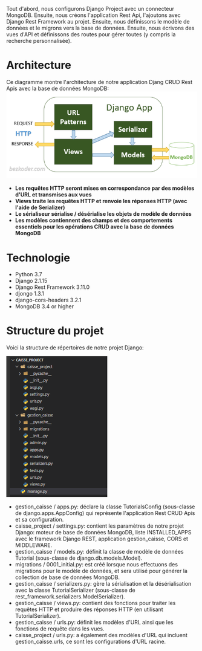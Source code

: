 
Tout d'abord, nous configurons Django Project avec un connecteur MongoDB. Ensuite, nous créons l'application Rest Api, l'ajoutons avec Django Rest Framework au projet. Ensuite, nous définissons le modèle de données et le migrons vers la base de données. Ensuite, nous écrivons des vues d'API et définissons des routes pour gérer toutes (y compris la recherche personnalisée).



# Architecture

Ce diagramme montre l'architecture de notre application Djang CRUD Rest Apis avec la base de données MongoDB:
![alt text](https://github.com/AchrefBenOmrane/DataGenius_gestion_caisse/blob/master/Back_end/django-mongodb-architecture.png?raw=true)
<b>
<ul>
<li>Les requêtes HTTP seront mises en correspondance par des modèles d'URL et transmises aux vues</li>
<li>Views traite les requêtes HTTP et renvoie les réponses HTTP (avec l'aide de Serializer)</li>
<li>Le sérialiseur sérialise / désérialise les objets de modèle de données</li>
<li>Les modèles contiennent des champs et des comportements essentiels pour les opérations CRUD avec la base de données MongoDB</li>
</ul>
</b>

# Technologie
<ul>
<li>Python 3.7</li>
<li>Django 2.1.15</li>
<li>Django Rest Framework 3.11.0</li>
<li>djongo 1.3.1</li>
<li>django-cors-headers 3.2.1</li>
<li>MongoDB 3.4 or higher</li>
</ul>

# Structure du projet
Voici la structure de répertoires de notre projet Django:

![alt text](https://github.com/AchrefBenOmrane/DataGenius_gestion_caisse/blob/master/Back_end/Structure.PNG?raw=true)

<ul>
<li>gestion_caisse / apps.py: déclare la classe TutorialsConfig (sous-classe de django.apps.AppConfig) qui représente l'application Rest CRUD Apis et sa configuration.</li>
<li>caisse_project / settings.py: contient les paramètres de notre projet Django: moteur de base de données MongoDB, liste INSTALLED_APPS avec le framework Django REST, application gestion_caisse, CORS et MIDDLEWARE.</li>
<li>gestion_caisse / models.py: définit la classe de modèle de données Tutorial (sous-classe de django.db.models.Model).</li>
<li>migrations / 0001_initial.py: est créé lorsque nous effectuons des migrations pour le modèle de données, et sera utilisé pour générer la collection de base de données MongoDB.</li>
<li>gestion_caisse / serializers.py: gère la sérialisation et la désérialisation avec la classe TutorialSerializer (sous-classe de rest_framework.serializers.ModelSerializer).</li>
<li>gestion_caisse / views.py: contient des fonctions pour traiter les requêtes HTTP et produire des réponses HTTP (en utilisant TutorialSerializer).</li>
<li>gestion_caisse / urls.py: définit les modèles d'URL ainsi que les fonctions de requête dans les vues.</li>
<li>caisse_project / urls.py: a également des modèles d'URL qui incluent gestion_caisse.urls, ce sont les configurations d'URL racine.</li>
 </ul>
